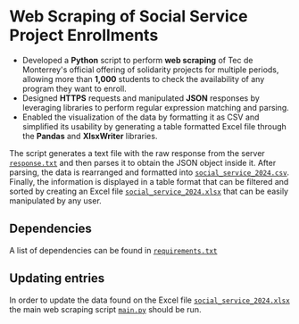 # Web Scraping of Social Service Project Enrollments

* Developed a **Python** script to perform **web scraping** of Tec de Monterrey's official offering of solidarity projects for multiple periods, allowing more than **1,000** students to check the availability of any program they want to enroll.
* Designed **HTTPS** requests and manipulated **JSON** responses by leveraging libraries to perform regular expression matching and parsing.
* Enabled the visualization of the data by formatting it as CSV and simplified its usability by generating a table formatted Excel file through the **Pandas** and **XlsxWriter** libraries.

The script generates a text file with the raw response from the server [`response.txt`](./response.txt) and then parses it to obtain the JSON object inside it. After parsing, the data is rearranged and formatted into [`social_service_2024.csv`](./social_service_2024.csv). Finally, the information is displayed in a table format that can be filtered and sorted by creating an Excel file [`social_service_2024.xlsx`](./social_service_2024.xlsx) that can be easily manipulated by any user.

## Dependencies

A list of dependencies can be found in [`requirements.txt`](./requirements.txt)

## Updating entries

In order to update the data found on the Excel file [`social_service_2024.xlsx`](./social_service_2024.xlsx) the main web scraping script [`main.py`](./main.py) should be run.
